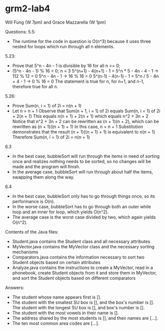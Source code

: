 # grm2-lab4

Will Fung (W 7pm) and Grace Mazzarella (W 1pm)

Questions:
5.5:
- The runtime for the code in question is O(n^3) because it uses three nested for loops which run through all n elements.

5.23:
- Prove that 5^n - 4n - 1 is divisible by 16 for all n >= 0;
- (5^n - 4n - 1) % 16 = 0;
    n = 3
    5^(n+1) - 4(n+1) - 1 = 5^n * 5 - 4n - 4 - 1 -> 112 % 12 = 0
    5^n - 4n - 1                                -> 16 % 16 = 0
    5^(n-1) - 4(n-1) - 1 = 5^n / 5 - 4n + 4 - 1 -> 0 % 16 = 0
    The statement is true for n, for n+1, and n-1, therefore true for all n.

5.26:
- Prove Sum(n, i = 1) of 2i = n(n + 1)
- Let n = n + 1
  Observe that Sum(n + 1, i = 1) of 2i equals Sum(n, i = 1) of 2i + 2(n + 1)
  This equals n(n + 1) + 2(n + 1) which equals n^2 + 3n + 2
  Notice that n^2 + 3n + 2 can be rewritten as (n + 1)(n + 2), which can be rewritten as (n + 1)((n + 1) + 1)
  In this case, n = n + 1
  Substitution demonstrates that the result (n + 1)((n + 1) + 1) is equivalent to n(n + 1)
  Therefore Sum(n, i = 1) of 2i = n(n + 1)

6.3
- In the best case, bubbleSort will run through the items in need of sorting once and realizes nothing needs to be sorted, so no changes will be made and the program will finish.
-  In the average case, bubbleSort will run through about half the items, swapping them along the way.

6.4
- In the best case, bubbleSort only has to go through things once, so its performance is O(n).
-  In the worse case, bubbleSort has to go through both an outer while loop and an inner for loop, which yields O(n^2).
-  The average case is the worst case divided by two, which again yields O(n^2).

Contents of the Java files:
- Student.java contains the Student class and all necessary attributes
- MyVector.java contains the MyVector class and the necessary sorting mechanisms
- Comparators.java contains the information necessary to sort two Student objects based on certain attributes
- Analyze.java contains the instructions to create a MyVector, read in a phonebook, create Student objects from it and store them in MyVector, and sort the Student objects based on different comparators

Answers:
- The student whose name appears first is [].
- The student with the smallest SU box is [], and the box's number is []. The student with the longest SU box is [], and box's number is [].
- The student with the most vowels in their name is [].
- The address shared by the most students is [], and their names are [...].
- The ten most common area codes are [...].
